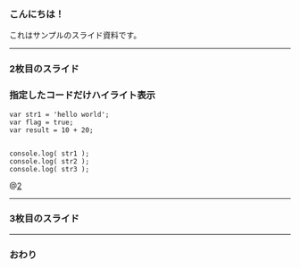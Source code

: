 ### こんにちは！


これはサンプルのスライド資料です。


---


### 2枚目のスライド

### 指定したコードだけハイライト表示


```
var str1 = 'hello world';
var flag = true;
var result = 10 + 20;


console.log( str1 );
console.log( str2 );
console.log( str3 );
```
@[2](flagに「true」を代入)

---


### 3枚目のスライド


---


### おわり
